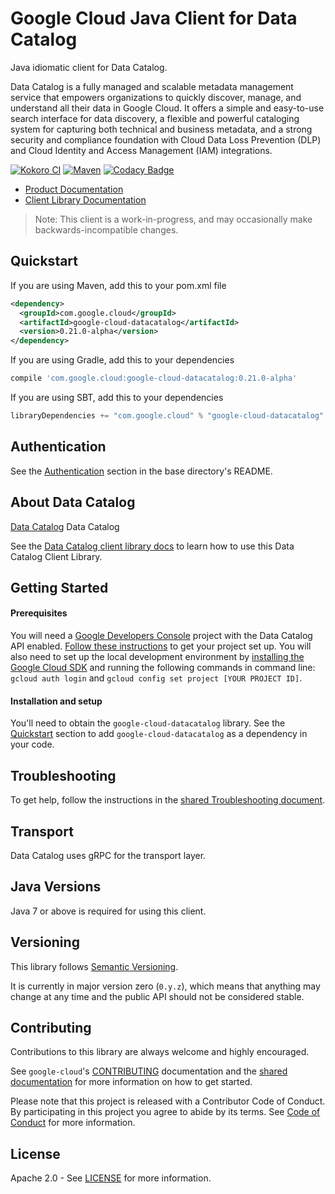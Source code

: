 Google Cloud Java Client for Data Catalog
===================================================

Java idiomatic client for Data Catalog.

Data Catalog is a fully managed and scalable metadata management service that empowers organizations to quickly discover, manage, and understand all their data in Google Cloud. It offers a simple and easy-to-use search interface for data discovery, a flexible and powerful cataloging system for capturing both technical and business metadata, and a strong security and compliance foundation with Cloud Data Loss Prevention (DLP) and Cloud Identity and Access Management (IAM) integrations.

[![Kokoro CI](http://storage.googleapis.com/cloud-devrel-public/java/badges/google-cloud-java/master.svg)](http://storage.googleapis.com/cloud-devrel-public/java/badges/google-cloud-java/master.html)
[![Maven](https://img.shields.io/maven-central/v/com.google.cloud/google-cloud-datacatalog.svg)](https://img.shields.io/maven-central/v/com.google.cloud/google-cloud-datacatalog.svg)
[![Codacy Badge](https://api.codacy.com/project/badge/grade/9da006ad7c3a4fe1abd142e77c003917)](https://www.codacy.com/app/mziccard/google-cloud-java)

- [Product Documentation][product-docs]
- [Client Library Documentation][lib-docs]

> Note: This client is a work-in-progress, and may occasionally
> make backwards-incompatible changes.

Quickstart
----------

[//]: # ({x-version-update-start:google-cloud-datacatalog:released})
If you are using Maven, add this to your pom.xml file
```xml
<dependency>
  <groupId>com.google.cloud</groupId>
  <artifactId>google-cloud-datacatalog</artifactId>
  <version>0.21.0-alpha</version>
</dependency>
```
If you are using Gradle, add this to your dependencies
```Groovy
compile 'com.google.cloud:google-cloud-datacatalog:0.21.0-alpha'
```
If you are using SBT, add this to your dependencies
```Scala
libraryDependencies += "com.google.cloud" % "google-cloud-datacatalog" % "0.21.0-alpha"
```
[//]: # ({x-version-update-end})

Authentication
--------------

See the [Authentication](https://github.com/googleapis/google-cloud-java#authentication) section in the base directory's README.

About Data Catalog
----------------------------

[Data Catalog][product-overview] Data Catalog

See the [Data Catalog client library docs][lib-docs] to learn how to use this Data Catalog Client Library.

Getting Started
---------------
#### Prerequisites
You will need a [Google Developers Console](https://console.developers.google.com/) project with the Data Catalog API enabled. [Follow these instructions](https://cloud.google.com/resource-manager/docs/creating-managing-projects) to get your project set up. You will also need to set up the local development environment by [installing the Google Cloud SDK](https://cloud.google.com/sdk/) and running the following commands in command line: `gcloud auth login` and `gcloud config set project [YOUR PROJECT ID]`.

#### Installation and setup
You'll need to obtain the `google-cloud-datacatalog` library.  See the [Quickstart](#quickstart) section to add `google-cloud-datacatalog` as a dependency in your code.

Troubleshooting
---------------

To get help, follow the instructions in the [shared Troubleshooting document](https://github.com/googleapis/google-cloud-common/blob/master/troubleshooting/readme.md#troubleshooting).

Transport
---------
Data Catalog uses gRPC for the transport layer.

Java Versions
-------------

Java 7 or above is required for using this client.

Versioning
----------

This library follows [Semantic Versioning](http://semver.org/).

It is currently in major version zero (``0.y.z``), which means that anything may change at any time and the public API should not be considered stable.

Contributing
------------

Contributions to this library are always welcome and highly encouraged.

See `google-cloud`'s [CONTRIBUTING] documentation and the [shared documentation](https://github.com/googleapis/google-cloud-common/blob/master/contributing/readme.md#how-to-contribute-to-gcloud) for more information on how to get started.

Please note that this project is released with a Contributor Code of Conduct. By participating in this project you agree to abide by its terms. See [Code of Conduct][code-of-conduct] for more information.

License
-------

Apache 2.0 - See [LICENSE] for more information.


[CONTRIBUTING]:https://github.com/googleapis/google-cloud-java/blob/master/CONTRIBUTING.md
[code-of-conduct]:https://github.com/googleapis/google-cloud-java/blob/master/CODE_OF_CONDUCT.md#contributor-code-of-conduct
[LICENSE]: https://github.com/googleapis/google-cloud-java/blob/master/LICENSE
[cloud-platform]: https://cloud.google.com/
[product-overview]: https://cloud.google.com/data-catalog/
[product-docs]: https://cloud.google.com/data-catalog/
[lib-docs]: https://googleapis.dev/java/google-cloud-clients/latest/index.html?com/google/cloud/datacatalog/v1beta1/package-summary.html

